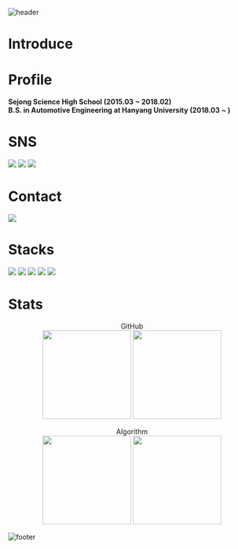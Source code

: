 ![header](https://capsule-render.vercel.app/api?type=waving&color=0080FF&text=%20IhmJB's%20GitHub%20%20&height=150&fontSize=40&fontColor=ffffff)

# Introduce

# Profile

<b>Sejong Science High School (2015.03 ~ 2018.02)</b><br>
<b>B.S. in Automotive Engineering at Hanyang University (2018.03 ~ ) </b>

# SNS
  <a href="https://ihmmaru99.github.io/" target="_blank"><img src="https://img.shields.io/badge/BLOG-222222?style=flat-square&logo=githubpages&logoColor=white"/></a>
  <a href="https://instagram.com/ihmmaru99/" target="_blank"><img src="https://img.shields.io/badge/Insta-E4405F?style=flat-square&logo=instagram&logoColor=white"/></a>
  <a href="https://www.linkedin.com/in/%EC%A0%95%EB%B9%88-%EC%9E%84-a3a588278/" target="_blank"><img src="https://img.shields.io/badge/LinkedIn-0A66C2?style=flat-square&logo=linkedin&logoColor=white"/></a>
  

# Contact

<p>
  <a href="mailto:ihmmaru99@gmail.com" target="_blank"><img src="https://img.shields.io/badge/ihmmaru99@gmail.com-EA4335?style=flat-square&logo=Gmail&logoColor=white"/></a>
</p>

# Stacks

<a href="https://ihmmaru99.github.io/" target="_blank"><img src="https://img.shields.io/badge/C-A8B9CC?style=flat-square&logo=c&logoColor=white"/></a>
<a href="https://ihmmaru99.github.io/" target="_blank"><img src="https://img.shields.io/badge/C++-00599C?style=flat-square&logo=cplusplus&logoColor=white"/></a>
<a href="https://ihmmaru99.github.io/" target="_blank"><img src="https://img.shields.io/badge/LINUX-FCC624?style=flat-square&logo=linux&logoColor=white"/></a>
<a href="https://ihmmaru99.github.io/" target="_blank"><img src="https://img.shields.io/badge/ROS-22314E?style=flat-square&logo=ros&logoColor=white"/></a>
<a href="https://ihmmaru99.github.io/" target="_blank"><img src="https://img.shields.io/badge/PYTHON-3776AB?style=flat-square&logo=python&logoColor=white"/></a>

# Stats

<p align="center">
  GitHub<br>
  <img height="180em" src="https://github-readme-stats-ndrd.vercel.app/api?username=ihmmaru99&show_icons=true" />
  <img height="180em" src="https://github-readme-stats-ndrd.vercel.app/api/top-langs/?username=ihmmaru99&layout=compact&hide=jupyter%20notebook" />
</p>

<p align="center">
  Algorithm<br>
  <img height="180em" src="http://mazassumnida.wtf/api/v2/generate_badge?boj=ihmmaru99" />
  <img height="180em" src="http://mazandi.herokuapp.com/api?handle=ihmmaru99&theme=Warm" />
</p>

![footer](https://capsule-render.vercel.app/api?section=footer&type=waving&color=0080FF)
